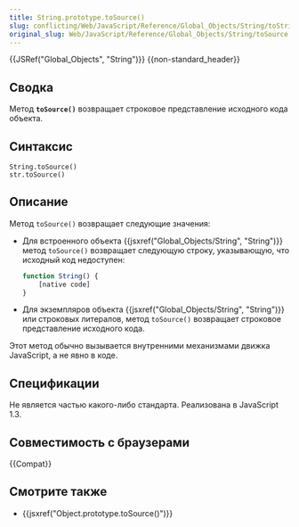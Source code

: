 ```yaml
---
title: String.prototype.toSource()
slug: conflicting/Web/JavaScript/Reference/Global_Objects/String/toString
original_slug: Web/JavaScript/Reference/Global_Objects/String/toSource
---
```


{{JSRef("Global_Objects", "String")}} {{non-standard_header}}

## Сводка

Метод **`toSource()`** возвращает строковое представление исходного кода объекта.

## Синтаксис

```
String.toSource()
str.toSource()
```

## Описание

Метод `toSource()` возвращает следующие значения:

- Для встроенного объекта {{jsxref("Global_Objects/String", "String")}} метод `toSource()` возвращает следующую строку, указывающую, что исходный код недоступен:

  ```js
  function String() {
      [native code]
  }
  ```

- Для экземпляров объекта {{jsxref("Global_Objects/String", "String")}} или строковых литералов, метод `toSource()` возвращает строковое представление исходного кода.

Этот метод обычно вызывается внутренними механизмами движка JavaScript, а не явно в коде.

## Спецификации

Не является частью какого-либо стандарта. Реализована в JavaScript 1.3.

## Совместимость с браузерами

{{Compat}}

## Смотрите также

- {{jsxref("Object.prototype.toSource()")}}
